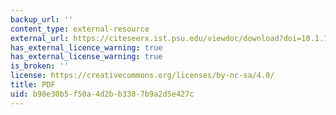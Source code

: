 ```yaml
---
backup_url: ''
content_type: external-resource
external_url: https://citeseerx.ist.psu.edu/viewdoc/download?doi=10.1.1.185.110&rep=rep1&type=pdf
has_external_licence_warning: true
has_external_license_warning: true
is_broken: ''
license: https://creativecommons.org/licenses/by-nc-sa/4.0/
title: PDF
uid: b98e30b5-f50a-4d2b-b338-7b9a2d5e427c
---
```

